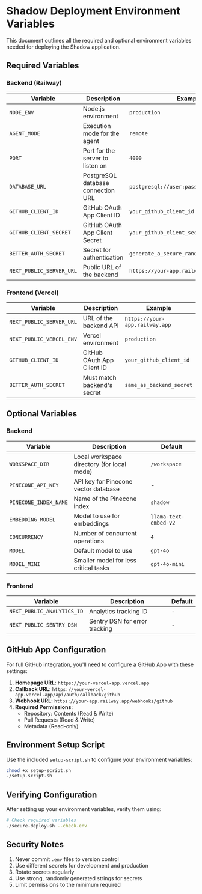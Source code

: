 # Shadow Deployment Environment Variables

This document outlines all the required and optional environment variables needed for deploying the Shadow application.

## Required Variables

### Backend (Railway)

| Variable | Description | Example |
|----------|-------------|---------|
| `NODE_ENV` | Node.js environment | `production` |
| `AGENT_MODE` | Execution mode for the agent | `remote` |
| `PORT` | Port for the server to listen on | `4000` |
| `DATABASE_URL` | PostgreSQL database connection URL | `postgresql://user:pass@host:5432/dbname` |
| `GITHUB_CLIENT_ID` | GitHub OAuth App Client ID | `your_github_client_id` |
| `GITHUB_CLIENT_SECRET` | GitHub OAuth App Client Secret | `your_github_client_secret` |
| `BETTER_AUTH_SECRET` | Secret for authentication | `generate_a_secure_random_string` |
| `NEXT_PUBLIC_SERVER_URL` | Public URL of the backend | `https://your-app.railway.app` |

### Frontend (Vercel)

| Variable | Description | Example |
|----------|-------------|---------|
| `NEXT_PUBLIC_SERVER_URL` | URL of the backend API | `https://your-app.railway.app` |
| `NEXT_PUBLIC_VERCEL_ENV` | Vercel environment | `production` |
| `GITHUB_CLIENT_ID` | GitHub OAuth App Client ID | `your_github_client_id` |
| `BETTER_AUTH_SECRET` | Must match backend's secret | `same_as_backend_secret` |

## Optional Variables

### Backend

| Variable | Description | Default |
|----------|-------------|---------|
| `WORKSPACE_DIR` | Local workspace directory (for local mode) | `/workspace` |
| `PINECONE_API_KEY` | API key for Pinecone vector database | - |
| `PINECONE_INDEX_NAME` | Name of the Pinecone index | `shadow` |
| `EMBEDDING_MODEL` | Model to use for embeddings | `llama-text-embed-v2` |
| `CONCURRENCY` | Number of concurrent operations | `4` |
| `MODEL` | Default model to use | `gpt-4o` |
| `MODEL_MINI` | Smaller model for less critical tasks | `gpt-4o-mini` |

### Frontend

| Variable | Description | Default |
|----------|-------------|---------|
| `NEXT_PUBLIC_ANALYTICS_ID` | Analytics tracking ID | - |
| `NEXT_PUBLIC_SENTRY_DSN` | Sentry DSN for error tracking | - |

## GitHub App Configuration

For full GitHub integration, you'll need to configure a GitHub App with these settings:

1. **Homepage URL**: `https://your-vercel-app.vercel.app`
2. **Callback URL**: `https://your-vercel-app.vercel.app/api/auth/callback/github`
3. **Webhook URL**: `https://your-app.railway.app/webhooks/github`
4. **Required Permissions**:
   - Repository: Contents (Read & Write)
   - Pull Requests (Read & Write)
   - Metadata (Read-only)

## Environment Setup Script

Use the included `setup-script.sh` to configure your environment variables:

```bash
chmod +x setup-script.sh
./setup-script.sh
```

## Verifying Configuration

After setting up your environment variables, verify them using:

```bash
# Check required variables
./secure-deploy.sh --check-env
```

## Security Notes

1. Never commit `.env` files to version control
2. Use different secrets for development and production
3. Rotate secrets regularly
4. Use strong, randomly generated strings for secrets
5. Limit permissions to the minimum required
